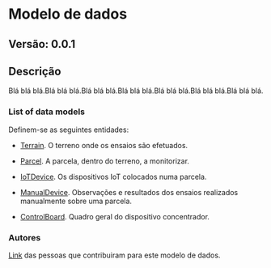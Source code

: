 # Modelo de dados
## Versão: 0.0.1

## Descrição 
Blá blá blá.Blá blá blá.Blá blá blá.Blá blá blá.Blá blá blá.Blá blá blá.Blá blá blá.

### List of data models

Definem-se as seguintes entidades:
- [Terrain](https://github.com/jpcoelhoATipbDOTpt/MAN4HEALTH/edit/main/DataModel/Terrain/README.md). O terreno onde os ensaios são efetuados.

- [Parcel](https://github.com/jpcoelhoATipbDOTpt/MAN4HEALTH/edit/main/DataModel/Parcel/Readme.md). A parcela, dentro do terreno, a monitorizar.

- [IoTDevice](https://github.com/jpcoelhoATipbDOTpt/MAN4HEALTH/edit/main/DataModel/Device/README.md). Os dispositivos IoT colocados numa parcela.

- [ManualDevice](https://github.com/jpcoelhoATipbDOTpt/MAN4HEALTH/edit/main/DataModel/ManualDevice/README.md). Observações e resultados dos ensaios realizados manualmente sobre uma parcela.

- [ControlBoard](https://github.com/jpcoelhoATipbDOTpt/MAN4HEALTH/edit/main/DataModel/ControlBoard/README.md). Quadro geral do dispositivo concentrador.


### Autores
[Link](https://github.com/jpcoelhoATipbDOTpt/MAN4HEALTH/edit/main/contribuidores.yaml) das pessoas que contribuiram para este modelo de dados.

